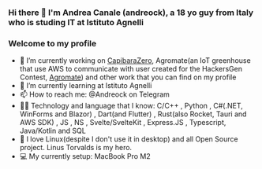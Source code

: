 ### Hi there 👋 I'm Andrea Canale (andreock), a 18 yo guy from Italy who is studing IT at Istituto Agnelli
### Welcome to my profile

- 🔭 I’m currently working on [CapibaraZero](https://github.com/CapibaraZero), Agromate(an IoT greenhouse that use AWS to communicate with user created for the HackersGen Contest, [Agromate](https://github.com/agromate-devs)) and other work that you can find on my profile
- 🌱 I’m currently learning at Istituto Agnelli
- 📫 How to reach me: @Andreock on Telegram
- 👨‍💻 Technology and language that I know:  C/C++ , Python , C#(.NET, WinForms and Blazor) , Dart(and Flutter) , Rust(also Rocket, Tauri and AWS SDK) , JS , NS , Svelte/SvelteKit , Express.JS , Typescript, Java/Kotlin and SQL
- 🐧 I love Linux(despite I don't use it in desktop) and all Open Source project. Linus Torvalds is my hero.
- 💻 My currently setup: MacBook Pro M2 
